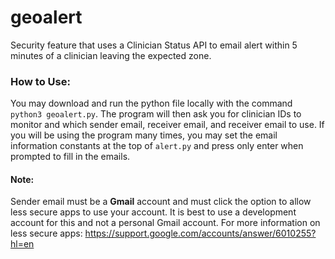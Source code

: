 # geoalert
Security feature that uses a Clinician Status API to email alert within 5 minutes of a clinician leaving the expected zone.

### How to Use:
You may download and run the python file locally with the command `python3 geoalert.py`. The program will then ask you for clinician IDs to monitor and which sender email, receiver email, and receiver email to use. If you will be using the program many times, you may set the email information constants at the top of `alert.py` and press only enter when prompted to fill in the emails.

#### Note:
Sender email must be a **Gmail** account and must click the option to allow less secure apps to use your account. It is best to use a development account for this and not a personal Gmail account. For more information on less secure apps: https://support.google.com/accounts/answer/6010255?hl=en

